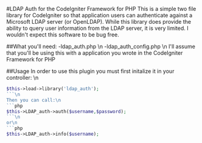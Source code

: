 #LDAP Auth for the CodeIgniter Framework for PHP
This is a simple two file library for CodeIgniter so that application users can authenticate against a Microsoft LDAP server (or OpenLDAP).
While this library does provide the ability to query user information from the LDAP server, it is very limited. I wouldn't expect this software to be bug free.

##What you'll need:
-ldap_auth.php \n
-ldap_auth_config.php \n
I'll assume that you'll be using this with a application you wrote in the CodeIgniter Framework for PHP 

##Usage
In order to use this plugin you must first initalize it in your controller: \n
```php
$this->load->library('ldap_auth');
```\n
Then you can call:\n
```php
$this->LDAP_auth->auth($username,$password);
```\n
or\n
```php
$this->LDAP_auth->info($username);
```